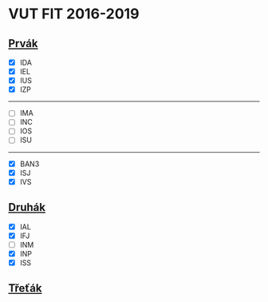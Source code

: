 # VUT FIT 2016-2019

## [Prvák](./1PRVAK/ "Prvák")

- [x] IDA
- [x] IEL
- [x] IUS
- [x] IZP

---

- [ ] IMA
- [ ] INC
- [ ] IOS
- [ ] ISU

---

- [x] BAN3
- [x] ISJ
- [x] IVS

## [Druhák](./2DRUHAK/ "Druhák")

- [x] IAL
- [x] IFJ
- [ ] INM
- [x] INP
- [x] ISS

## [Třeťák](./3TRETAK/ "Třeťák")
